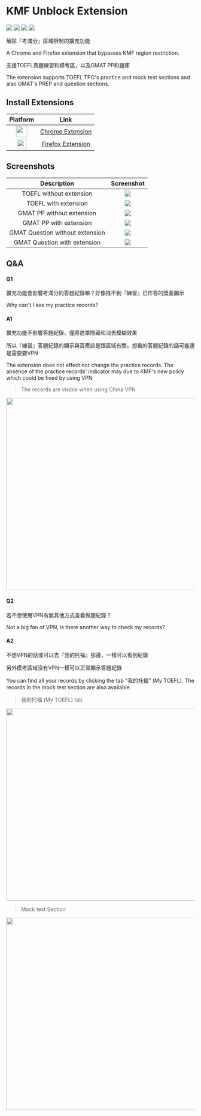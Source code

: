 # KMF Unblock Extension

[![](https://img.shields.io/chrome-web-store/users/jlbknbfjajehjmfjegefddgegipadonb?label=Chrome)](https://chrome.google.com/webstore/detail/kmf-unblock/jlbknbfjajehjmfjegefddgegipadonb) [![](https://img.shields.io/chrome-web-store/rating/jlbknbfjajehjmfjegefddgegipadonb?label=Rating)](https://chrome.google.com/webstore/detail/kmf-unblock/jlbknbfjajehjmfjegefddgegipadonb) [![](https://img.shields.io/amo/users/{24e6e3c8-3ef1-4c79-a9d6-d43f83cb5470}?color=F62336&label=Firefox)](https://addons.mozilla.org/en-GB/firefox/addon/kmf-unblock/)   [![](https://img.shields.io/amo/dw/{24e6e3c8-3ef1-4c79-a9d6-d43f83cb5470}?color=F62336&label=Downloads)](https://addons.mozilla.org/en-GB/firefox/addon/kmf-unblock/)

解除『考滿分』區域限制的擴充功能

A Chrome and Firefox extension that bypasses KMF region restriction.

支援TOEFL真題練習和模考區，以及GMAT PP和題庫

The extension supports TOEFL TPO's practice and mock test sections and also GMAT's PREP and question sections.

## Install Extensions

|Platform|Link|
|:-:|:-:|
|[<img src = "https://i.imgur.com/zv5G8Ly.png" width="30px">](https://chrome.google.com/webstore/detail/kmf-unblock/jlbknbfjajehjmfjegefddgegipadonb)| [Chrome Extension](https://chrome.google.com/webstore/detail/kmf-unblock/jlbknbfjajehjmfjegefddgegipadonb) |
|[<img src = "https://i.imgur.com/M6KOVju.png" width="25px">](https://addons.mozilla.org/en-GB/firefox/addon/kmf-unblock/)| [Firefox Extension](https://addons.mozilla.org/en-GB/firefox/addon/kmf-unblock/)|

## Screenshots

|Description|Screenshot|
|:-:|:-:|
|TOEFL without extension|![](https://i.imgur.com/dCHMA7H.png)|
|TOEFL with extension|![](https://i.imgur.com/pM1F5w8.png)|
|GMAT PP without extension|![](https://i.imgur.com/HBsngKw.png)|
|GMAT PP with extension|![](https://i.imgur.com/OdcTCLj.png)|
|GMAT Question without extension|![](https://i.imgur.com/GgMHSdO.png)|
|GMAT Question with extension|![](https://i.imgur.com/BcqJqCL.png)|

## Q&A

#### Q1 
擴充功能會影響考滿分的答題紀錄嘛？好像找不到『練習』已作答的獎盃圖示 

Why can't I see my practice records?

#### A1
擴充功能不影響答題紀錄，僅將遮罩隱藏和消去模糊效果

所以『練習』答題紀錄的顯示與否應該是跟區域有關，想看的答題紀錄的話可能還是需要要VPN

The extension does not effect nor change the practice records. The absence of the practice records' indicator may due to KMF's new policy which could be fixed by using VPN 

> The records are visible when using China VPN

<img src = "https://i.imgur.com/5b1nn5k.png" width="512px">


#### Q2
若不想使用VPN有無其他方式查看做題紀錄？

Not a big fan of VPN, is there another way to check my records?

#### A2

不想VPN的話或可以去『我的托福』那邊，一樣可以看到紀錄

另外模考區域沒有VPN一樣可以正常顯示答題紀錄

You can find all your records by clicking the tab "我的托福" (My TOEFL). The records in the mock test section are also available.

> 我的托福 (My TOEFL) tab

<img src = "https://i.imgur.com/EZ0bN5Z.png" width="512px">

> Mock test Section

<img src = "https://i.imgur.com/MMqHCmG.png " width="512px">